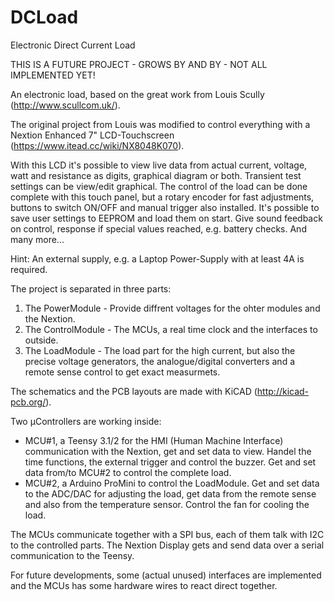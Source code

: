 # DCLoad
Electronic Direct Current Load

THIS IS A FUTURE PROJECT - GROWS BY AND BY - NOT ALL IMPLEMENTED YET!

An electronic load, based on the great work from Louis Scully (http://www.scullcom.uk/).

The original project from Louis was modified to control everything with a Nextion Enhanced 7" LCD-Touchscreen (https://www.itead.cc/wiki/NX8048K070).

With this LCD it's possible to view live data from actual current, voltage, watt and resistance as digits, graphical diagram or both. Transient test settings can be view/edit graphical.
The control of the load can be done complete with this touch panel, but a rotary encoder for fast adjustments, buttons to switch ON/OFF and manual trigger also installed. It's possible to save user settings to EEPROM and load them on start.
Give sound feedback on control, response if special values reached, e.g. battery checks. And many more...

Hint: An external supply, e.g. a Laptop Power-Supply with at least 4A is required.
                          
The project is separated in three parts:

  1. The PowerModule    - Provide diffrent voltages for the ohter modules and the Nextion.
  2. The ControlModule  - The MCUs, a real time clock and the interfaces to outside.
  3. The LoadModule     - The load part for the high current, but also the precise voltage generators,
                          the analogue/digital converters and a remote sense control to get exact measurmets.
  
The schematics and the PCB layouts are made with KiCAD (http://kicad-pcb.org/).

Two µControllers are working inside:

  - MCU#1, a Teensy 3.1/2 for the HMI (Human Machine Interface) communication with the Nextion, get and set data to view.
    Handel the time functions, the external trigger and control the buzzer. Get and set data from/to MCU#2 to control
    the complete load.
  - MCU#2, a Arduino ProMini to control the LoadModule. Get and set data to the ADC/DAC for adjusting the load, get data from
    the remote sense and also from the temperature sensor. Control the fan for cooling the load.

  The MCUs communicate together with a SPI bus, each of them talk with I2C to the controlled parts.
  The Nextion Display gets and send data over a serial communication to the Teensy.

For future developments, some (actual unused) interfaces are implemented and the MCUs has some hardware wires to react direct together.

